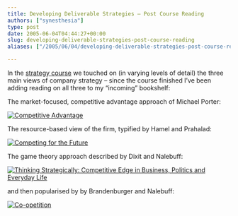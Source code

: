```yaml
---
title: Developing Deliverable Strategies – Post Course Reading
authors: ["synesthesia"]
type: post
date: 2005-06-04T04:44:27+00:00
slug: developing-deliverable-strategies-post-course-reading 
aliases: ["/2005/06/04/developing-deliverable-strategies-post-course-reading"]

---
```

In the [strategy course][1] we touched on (in varying levels of detail) the three main views of company strategy &#8211; since the course finished I&#8217;ve been adding reading on all three to my &#8220;incoming&#8221; bookshelf:

The market-focused, competitive advantage approach of Michael Porter:

[![Competitive Advantage][2]][3]

The resource-based view of the firm, typified by Hamel and Prahalad:

[![Competing for the Future][4]][5]

The game theory approach described by Dixit and Nalebuff:

[![Thinking Strategically: Competitive Edge in Business, Politics and Everyday Life][6]][7]

and then popularised by by Brandenburger and Nalebuff:

[![Co-opetition][8]][9]

 [1]: https://www.synesthesia.co.uk/blog/archives/2005/04/22/developing-deliverable-strategies/
 [2]: https://images.amazon.com/images/P/0743260872.01._SCMZZZZZZZ_.jpg
 [3]: https://www.amazon.co.uk/exec/obidos/redirect?tag=fivegocrazyinmid%26link_code=xm2%26camp=2025%26creative=165953%26path=https://www.amazon.co.uk/gp/redirect.html%253fASIN=0743260872%2526location=/o/ASIN/0743260872%25253FSubscriptionId=0EMV44A9A5YT1RVDGZ82 "View product details at Amazon"
 [4]: https://images.amazon.com/images/P/0875847161.02._SCMZZZZZZZ_.jpg
 [5]: https://www.amazon.co.uk/exec/obidos/redirect?tag=fivegocrazyinmid%26link_code=xm2%26camp=2025%26creative=165953%26path=https://www.amazon.co.uk/gp/redirect.html%253fASIN=0875847161%2526location=/o/ASIN/0875847161%25253FSubscriptionId=0EMV44A9A5YT1RVDGZ82 "View product details at Amazon"
 [6]: https://images.amazon.com/images/P/0393310353.01._SCMZZZZZZZ_.jpg
 [7]: https://www.amazon.co.uk/exec/obidos/redirect?tag=fivegocrazyinmid%26link_code=xm2%26camp=2025%26creative=165953%26path=https://www.amazon.co.uk/gp/redirect.html%253fASIN=0393310353%2526location=/o/ASIN/0393310353%25253FSubscriptionId=0EMV44A9A5YT1RVDGZ82 "View product details at Amazon"
 [8]: https://images.amazon.com/images/P/1861975074.02._SCMZZZZZZZ_.jpg
 [9]: https://www.amazon.co.uk/exec/obidos/redirect?tag=fivegocrazyinmid%26link_code=xm2%26camp=2025%26creative=165953%26path=https://www.amazon.co.uk/gp/redirect.html%253fASIN=1861975074%2526location=/o/ASIN/1861975074%25253FSubscriptionId=0EMV44A9A5YT1RVDGZ82 "View product details at Amazon"